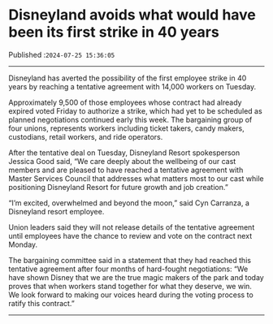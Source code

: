 # Disneyland avoids what would have been its first strike in 40 years

Published :`2024-07-25 15:36:05`

---

Disneyland has averted the possibility of the first employee strike in 40 years by reaching a tentative agreement with 14,000 workers on Tuesday.

Approximately 9,500 of those employees whose contract had already expired voted Friday to authorize a strike, which had yet to be scheduled as planned negotiations continued early this week. The bargaining group of four unions, represents workers including ticket takers, candy makers, custodians, retail workers, and ride operators.

After the tentative deal on Tuesday, Disneyland Resort spokesperson Jessica Good said, “We care deeply about the wellbeing of our cast members and are pleased to have reached a tentative agreement with Master Services Council that addresses what matters most to our cast while positioning Disneyland Resort for future growth and job creation.”

“I’m excited, overwhelmed and beyond the moon,” said Cyn Carranza, a Disneyland resort employee.

Union leaders said they will not release details of the tentative agreement until employees have the chance to review and vote on the contract next Monday.

The bargaining committee said in a statement that they had reached this tentative agreement after four months of hard-fought negotiations: “We have shown Disney that we are the true magic makers of the park and today proves that when workers stand together for what they deserve, we win. We look forward to making our voices heard during the voting process to ratify this contract.”

---

